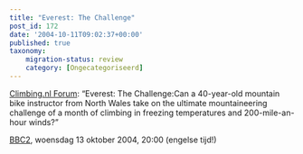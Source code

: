 ```yaml
---
title: "Everest: The Challenge"
post_id: 172
date: '2004-10-11T09:02:37+00:00'
published: true
taxonomy:
    migration-status: review
    category: [Ongecategoriseerd]
---
```

[Climbing.nl Forum](http://forum.climbing.nl/59078.html): “Everest: The Challenge:Can a 40-year-old mountain bike instructor from North Wales take on the ultimate mountaineering challenge of a month of climbing in freezing temperatures and 200-mile-an-hour winds?”

[BBC2](http://www.bbc.co.uk/bbctwo/), woensdag 13 oktober 2004, 20:00 (engelse tijd!)